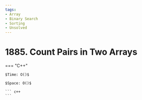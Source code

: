 ```yaml
---
tags:
- Array
- Binary Search
- Sorting
- Unsolved
---
```



# 1885. Count Pairs in Two Arrays

=== "C++"

    $Time: O()$

    $Space: O()$

    ``` c++
    ```